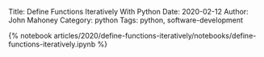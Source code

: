 Title: Define Functions Iteratively With Python
Date: 2020-02-12
Author: John Mahoney
Category: python
Tags: python, software-development

{% notebook articles/2020/define-functions-iteratively/notebooks/define-functions-iteratively.ipynb %}
